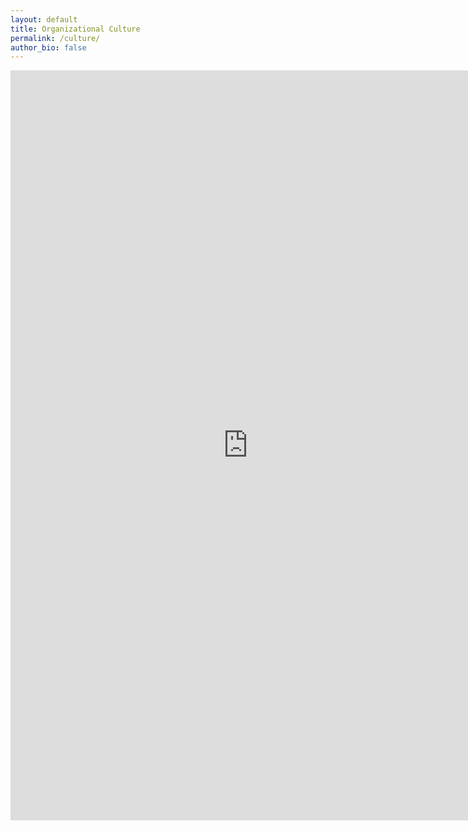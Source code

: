 ```yaml
---
layout: default
title: Organizational Culture
permalink: /culture/
author_bio: false
--- 
```

<center><iframe src="https://docs.google.com/forms/d/e/1FAIpQLSefxlmdKkKkaW31-YBzits1CXlSWmybiHvwf6rrWPl1GVbnDQ/viewform?embedded=true" width="760" height="1200" frameborder="0" marginheight="0" marginwidth="0">Loading...</iframe></center>
